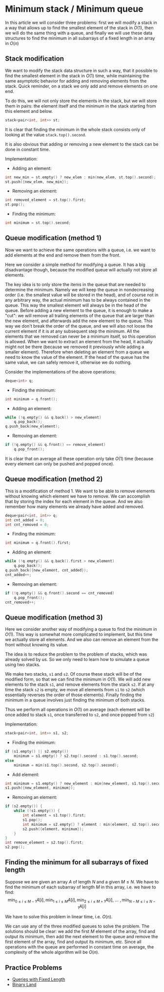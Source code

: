 <!--?title Minimum stack / Minimum queue -->

# Minimum stack / Minimum queue

In this article we will consider three problems: 
first we will modify a stack in a way that allows up to find the smallest element of the stack in $O(1)$, then we will do the same thing with a queue, and finally we will use these data structures to find the minimum in all subarrays of a fixed length in an array in $O(n)$

## Stack modification

We want to modify the stack data structure in such a way, that it possible to find the smallest element in the stack in $O(1)$ time, while maintaining the same asymptotic behavior for adding and removing elements from the stack.
Quick reminder, on a stack we only add and remove elements on one end.

To do this, we will not only store the elements in the stack, but we will store them in pairs: the element itself and the minimum in the stack starting from this element and below.

```cpp
stack<pair<int, int>> st;
```

It is clear that finding the minimum in the whole stack consists only of looking at the value `stack.top().second`.

It is also obvious that adding or removing a new element to the stack can be done in constant time.

Implementation:

* Adding an element:
```cpp
int new_min = st.empty() ? new_elem : min(new_elem, st.top().second);
st.push({new_elem, new_min});
```

* Removing an element:
```cpp
int removed_element = st.top().first;
st.pop();
```

* Finding the minimum:
```cpp
int minimum = st.top().second;
```

## Queue modification (method 1)

Now we want to achieve the same operations with a queue, i.e. we want to add elements at the end and remove them from the front.

Here we consider a simple method for modifying a queue.
It has a big disadvantage though, because the modified queue will actually not store all elements.

The key idea is to only store the items in the queue that are needed to determine the minimum.
Namely we will keep the queue in nondecreasing order (i.e. the smallest value will be stored in the head), and of course not in any arbitrary way, the actual minimum has to be always contained in the queue.
This way the smallest element will always be in the head of the queue.
Before adding a new element to the queue, it is enough to make a "cut":
we will remove all trailing elements of the queue that are larger than the new element, and afterwards add the new element to the queue. 
This way we don't break the order of the queue, and we will also not loose the current element if it is at any subsequent step the minimum. 
All the elements that we removed can never be a minimum itself, so this operation is allowed.
When we want to extract an element from the head, it actually might not be there (because we removed it previously while adding a smaller element). 
Therefore when deleting an element from a queue we need to know the value of the element.
If the head of the queue has the same value, we can safely remove it, otherwise we do nothing.

Consider the implementations of the above operations:

```cpp
deque<int> q;
```

* Finding the minimum:
```cpp
int minimum = q.front();
```

* Adding an element:
```cpp
while (!q.empty() && q.back() > new_element)
    q.pop_back();
q.push_back(new_element);
```

* Removing an element:
```cpp
if (!q.empty() && q.front() == remove_element)
    q.pop_front();
```

It is clear that on average all these operation only take $O(1)$ time (because every element can only be pushed and popped once).

## Queue modification (method 2)

This is a modification of method 1.
We want to be able to remove elements without knowing which element we have to remove.
We can accomplish that by storing the index for each element in the queue.
And we also remember how many elements we already have added and removed.

```cpp
deque<pair<int, int>> q;
int cnt_added = 0;
int cnt_removed = 0;
```

* Finding the minimum:
```cpp
int minimum = q.front().first;
```

* Adding an element:
```cpp
while (!q.empty() && q.back().first > new_element)
    q.pop_back();
q.push_back({new_element, cnt_added});
cnt_added++;
```

* Removing an element:
```cpp
if (!q.empty() && q.front().second == cnt_removed) 
    q.pop_front();
cnt_removed++;
```

## Queue modification (method 3)

Here we consider another way of modifying a queue to find the minimum in $O(1)$.
This way is somewhat more complicated to implement, but this time we actually store all elements.
And we also can remove an element from the front without knowing its value.

The idea is to reduce the problem to the problem of stacks, which was already solved by us.
So we only need to learn how to simulate a queue using two stacks.

We make two stacks, `s1` and `s2`. 
Of course these stack will be of the modified form, so that we can find the minimum in $O(1)$. 
We will add new elements to the stack `s1`, and remove elements from the stack `s2`.
If at any time the stack `s2` is empty, we move all elements from `s1` to `s2` (which essentially reverses the order of those elements).
Finally finding the minimum in a queue involves just finding the minimum of both stacks.

Thus we perform all operations in $O(1)$ on average (each element will be once added to stack `s1`, once transferred to `s2`, and once popped from `s2`)

Implementation:

```cpp
stack<pair<int, int>> s1, s2;
```

* Finding the minimum:
```cpp
if (s1.empty() || s2.empty()) 
    minimum = s1.empty() ? s2.top().second : s1.top().second;
else
    minimum = min(s1.top().second, s2.top().second);
```

* Add element:
```cpp
int minimum = s1.empty() ? new_element : min(new_element, s1.top().second);
s1.push({new_element, minimum});
```

* Removing an element:
```cpp
if (s2.empty()) {
    while (!s1.empty()) {
        int element = s1.top().first;
        s1.pop();
        int minimum = s2.empty() ? element : min(element, s2.top().second);
        s2.push({element, minimum});
    }
}
int remove_element = s2.top().first;
s2.pop();
```

## Finding the minimum for all subarrays of fixed length

Suppose we are given an array $A$ of length $N$ and a given $M \le N$.
We have to find the minimum of each subarray of length $M$ in this array, i.e. we have to find:
$$\min_{0 \le i \le M-1} A[i], \min_{1 \le i \le M} A[i], \min_{2 \le i \le M+1} A[i],~\dots~, \min_{N-M \le i \le N-1} A[i]$$

We have to solve this problem in linear time, i.e. $O(n)$.

We can use any of the three modified queues to solve the problem.
The solutions should be clear:
we add the first $M$ element of the array, find and output its minimum, then add the next element to the queue and remove the first element of the array, find and output its minimum, etc. 
Since all operations with the queue are performed in constant time on average, the complexity of the whole algorithm will be $O(n)$.

## Practice Problems
* [Queries with Fixed Length](https://www.hackerrank.com/challenges/queries-with-fixed-length/problem)
* [Binary Land](https://www.codechef.com/MAY20A/problems/BINLAND)

